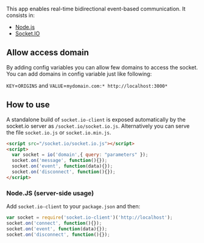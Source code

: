 This app enables real-time bidirectional event-based communication. It consists in:

* [Node.js](http://nodejs.org)
* [Socket.IO](http://socket.io/)

## Allow access domain

By adding config variables you can allow few domains to access the socket.
You can add domains in config variable just like following:

`KEY`=`ORIGINS` and  `VALUE`=`mydomain.com:* http://localhost:3000*`


## How to use

A standalone build of `socket.io-client` is exposed automatically by the
socket.io server as `/socket.io/socket.io.js`. Alternatively you can
serve the file `socket.io.js` or `socket.io.min.js`.

```html
<script src="/socket.io/socket.io.js"></script>
<script>
  var socket = io('domain',{ query: "parameters" });
  socket.on('message', function(){});
  socket.on('event', function(data){});
  socket.on('disconnect', function(){});
</script>
```

### Node.JS (server-side usage)

  Add `socket.io-client` to your `package.json` and then:

  ```js
  var socket = require('socket.io-client')('http://localhost');
  socket.on('connect', function(){});
  socket.on('event', function(data){});
  socket.on('disconnect', function(){});
  


